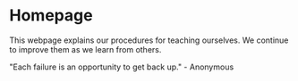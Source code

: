 # Homepage   

This webpage explains our procedures for teaching ourselves. We continue to improve them as we learn from others.   

"Each failure is an opportunity to get back up." 
\- Anonymous  

